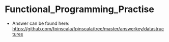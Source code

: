 # Functional_Programming_Practise
* Answer can be found here:
https://github.com/fpinscala/fpinscala/tree/master/answerkey/datastructures
